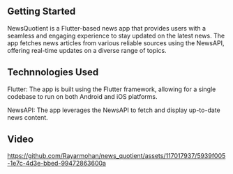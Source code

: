 
## Getting Started

NewsQuotient is a Flutter-based news app that provides users with a seamless and engaging experience to stay updated on the latest news.
The app fetches news articles from various reliable sources using the NewsAPI, offering real-time updates on a diverse range of topics.

## Technnologies Used

Flutter: The app is built using the Flutter framework, allowing for a single codebase to run on both Android and iOS platforms.

NewsAPI: The app leverages the NewsAPI to fetch and display up-to-date news content.

## Video

https://github.com/Rayarmohan/news_quotient/assets/117017937/5939f005-1e7c-4d3e-bbed-99472863600a
